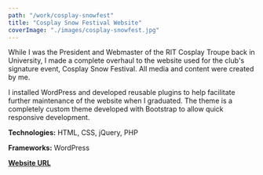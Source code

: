 ```yaml
---
path: "/work/cosplay-snowfest"
title: "Cosplay Snow Festival Website"
coverImage: "./images/cosplay-snowfest.jpg"
---
```

While I was the President and Webmaster of the RIT Cosplay Troupe back in University, I made a complete overhaul to the website used for the club's signature event, Cosplay Snow Festival. All media and content were created by me.

I installed WordPress and developed reusable plugins to help facilitate further maintenance of the website when I graduated. The theme is a completely custom theme developed with Bootstrap to allow quick responsive development.

**Technologies:** HTML, CSS, jQuery, PHP

**Frameworks:** WordPress

[**Website URL**](http://www.rit.edu/sg/cosplay/snowfestival/)